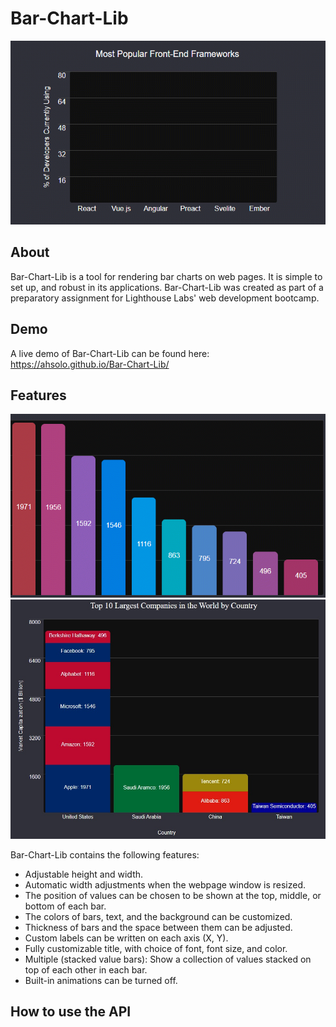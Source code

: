 # Bar-Chart-Lib

![Bar-Chart-Lib in Action](demo/preview.gif)

<h2> About </h2>

Bar-Chart-Lib is a tool for rendering bar charts on web pages. It is simple to set up, and robust in its applications. Bar-Chart-Lib was created as part of a preparatory assignment for Lighthouse Labs' web development bootcamp.

<h2> Demo </h2>

A live demo of Bar-Chart-Lib can be found here: https://ahsolo.github.io/Bar-Chart-Lib/

<h2> Features </h2>

![Automatic Width Adjustments](demo/auto-width.gif)
![Stacked Bars](demo/stacked-bars.jpg)

Bar-Chart-Lib contains the following features:
- Adjustable height and width.
- Automatic width adjustments when the webpage window is resized.
- The position of values can be chosen to be shown at the top, middle, or bottom of each bar.
- The colors of bars, text, and the background can be customized.
- Thickness of bars and the space between them can be adjusted.
- Custom labels can be written on each axis (X, Y).
- Fully customizable title, with choice of font, font size, and color.
- Multiple (stacked value bars): Show a collection of values stacked on top of each other in each bar.
- Built-in animations can be turned off.

<h2> How to use the API </h2>
